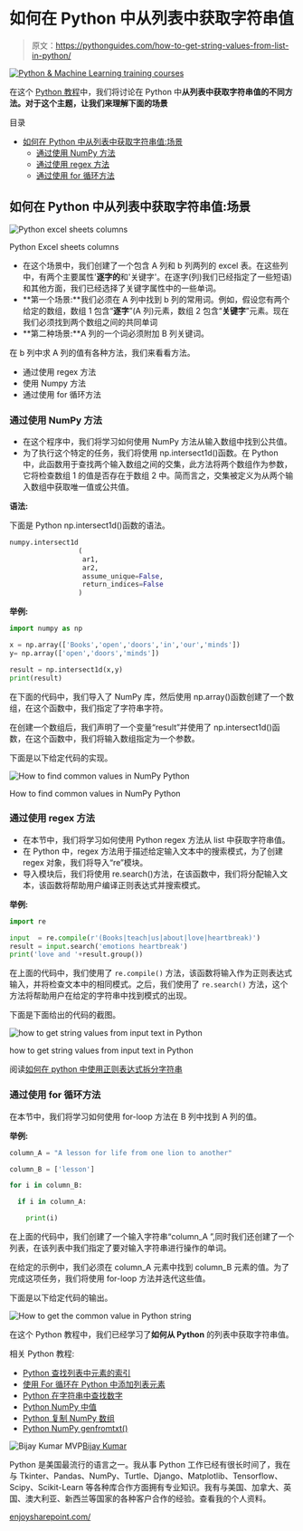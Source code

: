 # 如何在 Python 中从列表中获取字符串值

> 原文：<https://pythonguides.com/how-to-get-string-values-from-list-in-python/>

[![Python & Machine Learning training courses](img/49ec9c6da89a04c9f45bab643f8c765c.png)](https://sharepointsky.teachable.com/p/python-and-machine-learning-training-course)

在这个 [Python 教程](https://pythonguides.com/python-download-and-installation/)中，我们将讨论在 Python 中**从列表中获取字符串值的不同方法。对于这个主题，让我们来理解下面的场景**

目录

[](#)

*   [如何在 Python 中从列表中获取字符串值:场景](#How_to_get_string_values_from_list_in_Python_Scenario "How to get string values from list in Python: Scenario")
    *   [通过使用 NumPy 方法](#By_using_NumPy_method "By using NumPy method")
    *   [通过使用 regex 方法](#By_using_the_regex_method "By using the regex method")
    *   [通过使用 for 循环方法](#By_using_for-loop_method "By using for-loop method")

## 如何在 Python 中从列表中获取字符串值:场景

![Python excel sheets columns](img/80c0e65123cc226a880d54cc239f5602.png "Python excel sheets columns")

Python Excel sheets columns

*   在这个场景中，我们创建了一个包含 A 列和 b 列两列的 excel 表。在这些列中，有两个主要属性'**逐字的**和'关键字'。在逐字(列)我们已经指定了一些短语)和其他方面，我们已经选择了关键字属性中的一些单词。
*   **第一个场景:**我们必须在 A 列中找到 b 列的常用词。例如，假设您有两个给定的数组，数组 1 包含“**逐字**”(A 列)元素，数组 2 包含“**关键字**”元素。现在我们必须找到两个数组之间的共同单词
*   **第二种场景:**A 列的一个词必须附加 B 列关键词。

在 b 列中求 A 列的值有各种方法，我们来看看方法。

*   通过使用 regex 方法
*   使用 Numpy 方法
*   通过使用 for 循环方法

### 通过使用 NumPy 方法

*   在这个程序中，我们将学习如何使用 NumPy 方法从输入数组中找到公共值。
*   为了执行这个特定的任务，我们将使用 np.intersect1d()函数。在 Python 中，此函数用于查找两个输入数组之间的交集，此方法将两个数组作为参数，它将检查数组 1 的值是否存在于数组 2 中。简而言之，交集被定义为从两个输入数组中获取唯一值或公共值。

**语法:**

下面是 Python np.intersect1d()函数的语法。

```py
numpy.intersect1d
                 (
                  ar1,
                  ar2,
                  assume_unique=False,
                  return_indices=False
                 )
```

**举例:**

```py
import numpy as np

x = np.array(['Books','open','doors','in','our','minds'])
y= np.array(['open','doors','minds'])

result = np.intersect1d(x,y)
print(result)
```

在下面的代码中，我们导入了 NumPy 库，然后使用 np.array()函数创建了一个数组，在这个函数中，我们指定了字符串字符。

在创建一个数组后，我们声明了一个变量“result”并使用了 np.intersect1d()函数，在这个函数中，我们将输入数组指定为一个参数。

下面是以下给定代码的实现。

![How to find common values in NumPy Python](img/0876b5c81bd296b99df003701b0cd58b.png "How to find common values in NumPy Python")

How to find common values in NumPy Python

### 通过使用 regex 方法

*   在本节中，我们将学习如何使用 Python regex 方法从 list 中获取字符串值。
*   在 Python 中，regex 方法用于描述给定输入文本中的搜索模式，为了创建 regex 对象，我们将导入“re”模块。
*   导入模块后，我们将使用 re.search()方法，在该函数中，我们将分配输入文本，该函数将帮助用户编译正则表达式并搜索模式。

**举例:**

```py
import re

input  = re.compile(r'(Books|teach|us|about|love|heartbreak)')
result = input.search('emotions heartbreak')
print('love and '+result.group())
```

在上面的代码中，我们使用了 `re.compile()` 方法，该函数将输入作为正则表达式输入，并将检查文本中的相同模式。之后，我们使用了 `re.search()` 方法，这个方法将帮助用户在给定的字符串中找到模式的出现。

下面是下面给出的代码的截图。

![how to get string values from input text in Python](img/2638bcefadb7588c2d35435d8e1ee951.png "how to get string values from input text in Python")

how to get string values from input text in Python

阅读[如何在 python 中使用正则表达式拆分字符串](https://pythonguides.com/python-split-string-regex/)

### 通过使用 for 循环方法

在本节中，我们将学习如何使用 for-loop 方法在 B 列中找到 A 列的值。

**举例:**

```py
column_A = "A lesson for life from one lion to another"

column_B = ['lesson']

for i in column_B:

  if i in column_A:

    print(i)
```

在上面的代码中，我们创建了一个输入字符串“column_A ”,同时我们还创建了一个列表，在该列表中我们指定了要对输入字符串进行操作的单词。

在给定的示例中，我们必须在 column_A 元素中找到 column_B 元素的值。为了完成这项任务，我们将使用 for-loop 方法并迭代这些值。

下面是以下给定代码的输出。

![How to get the common value in Python string](img/e64898e21af355723c98405a8e951d1b.png "How to get the common value in Python string")

在这个 Python 教程中，我们已经学习了**如何从 Python** 的列表中获取字符串值。

相关 Python 教程:

*   [Python 查找列表中元素的索引](https://pythonguides.com/python-find-index-of-element-in-list/)
*   [使用 For 循环在 Python 中添加列表元素](https://pythonguides.com/add-elements-in-list-in-python-using-for-loop/)
*   [Python 在字符串中查找数字](https://pythonguides.com/python-find-number-in-string/)
*   [Python NumPy 中值](https://pythonguides.com/python-numpy-median/)
*   [Python 复制 NumPy 数组](https://pythonguides.com/python-copy-numpy-array/)
*   [Python NumPy genfromtxt()](https://pythonguides.com/python-numpy-genfromtxt/)

![Bijay Kumar MVP](img/9cb1c9117bcc4bbbaba71db8d37d76ef.png "Bijay Kumar MVP")[Bijay Kumar](https://pythonguides.com/author/fewlines4biju/)

Python 是美国最流行的语言之一。我从事 Python 工作已经有很长时间了，我在与 Tkinter、Pandas、NumPy、Turtle、Django、Matplotlib、Tensorflow、Scipy、Scikit-Learn 等各种库合作方面拥有专业知识。我有与美国、加拿大、英国、澳大利亚、新西兰等国家的各种客户合作的经验。查看我的个人资料。

[enjoysharepoint.com/](https://enjoysharepoint.com/)[](https://www.facebook.com/fewlines4biju "Facebook")[](https://www.linkedin.com/in/fewlines4biju/ "Linkedin")[](https://twitter.com/fewlines4biju "Twitter")